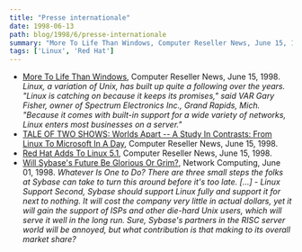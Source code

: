```yaml
---
title: "Presse internationale"
date: 1998-06-13
path: blog/1998/6/presse-internationale
summary: "More To Life Than Windows, Computer Reseller News, June 15, 1998."
tags: ['Linux', 'Red Hat']
---
```


<UL>

<LI><A HREF="http://www.techweb.com/se/directlink.cgi?CRN19980615S0133">More To Life Than Windows</A>, Computer Reseller News, June 15, 1998.
<EM>Linux, a variation of Unix, has built up quite a following over
the years. "Linux is catching on because it keeps its promises," said
VAR Gary Fisher, owner of Spectrum Electronics Inc., Grand Rapids,
Mich. "Because it comes with built-in support for a wide variety of
networks, Linux enters most businesses on a server."</EM>
<LI><A HREF="http://www.techweb.com/se/directlink.cgi?CRN19980615S0138">TALE OF TWO SHOWS: Worlds Apart -- A Study In Contrasts: From Linux
To Microsoft In A Day</A>,
Computer Reseller News, June 15, 1998.
<LI><A HREF="http://www.techweb.com/se/directlink.cgi?CRN19980615S0141">Red Hat Adds To Linux 5.1</A>, Computer Reseller News, June 15, 1998.
<LI><A HREF="http://www.techweb.com/se/directlink.cgi?NWC19980601S0011">Will Sybase's Future Be Glorious Or Grim?</A>,
Network Computing, June 01, 1998.
<EM>Whatever Is One to Do? There are three small steps the folks at
Sybase can take to turn this around before it's too late.
[...] - Linux Support Second, Sybase should support Linux fully and
support it for next to nothing. It will cost the company very little in
actual dollars, yet it will gain the support of ISPs and other die-hard
Unix users, which will serve it well in the long run. Sure, Sybase's
partners in the RISC server world will be annoyed, but what contribution
is that making to its overall market share?</EM>
</UL>


